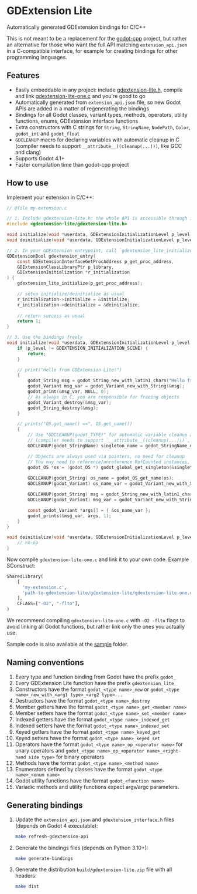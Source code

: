 # GDExtension Lite
Automatically generated GDExtension bindings for C/C++

This is not meant to be a replacement for the [godot-cpp](https://github.com/godotengine/godot-cpp) project,
but rather an alternative for those who want the full API matching `extension_api.json` in a C-compatible interface,
for example for creating bindings for other programming languages.


## Features
- Easily embeddable in any project: include [gdextension-lite.h](gdextension-lite/gdextension-lite.h), compile and link [gdextension-lite-one.c](gdextension-lite/gdextension-lite-one.c) and you're good to go
- Automatically generated from `extension_api.json` file, so new Godot APIs are added in a matter of regenerating the bindings
- Bindings for all Godot classes, variant types, methods, operators, utility functions, enums, GDExtension interface functions
- Extra constructors with C strings for `String`, `StringName`, `NodePath`, `Color`, `godot_int` and `godot_float`
- `GDCLEANUP` macro for declaring variables with automatic cleanup in C (compiler needs to support `__attribute__((cleanup(...)))`, like GCC and clang)
- Supports Godot 4.1+
- Faster compilation time than godot-cpp project


## How to use
Implement your extension in C/C++:
```c
// @file my-extension.c

// 1. Include gdextension-lite.h: the whole API is accessible through it
#include <gdextension-lite/gdextension-lite.h>

void initialize(void *userdata, GDExtensionInitializationLevel p_level);
void deinitialize(void *userdata, GDExtensionInitializationLevel p_level);

// 2. In your GDExtension entrypoint, call `gdextension_lite_initialize`
GDExtensionBool gdextension_entry(
    const GDExtensionInterfaceGetProcAddress p_get_proc_address,
    GDExtensionClassLibraryPtr p_library,
    GDExtensionInitialization *r_initialization
) {
    gdextension_lite_initialize(p_get_proc_address);

    // setup initialize/deinitialize as usual
    r_initialization->initialize = &initialize;
    r_initialization->deinitialize = &deinitialize;
    
    // return success as usual
    return 1;
}

// 3. Use the bindings freely
void initialize(void *userdata, GDExtensionInitializationLevel p_level) {
    if (p_level != GDEXTENSION_INITIALIZATION_SCENE) {
        return;
    }

    // print("Hello from GDExtension Lite!")
    {
        godot_String msg = godot_String_new_with_latin1_chars("Hello from GDExtension Lite!");
        godot_Variant msg_var = godot_Variant_new_with_String(&msg);
        godot_print(&msg_var, NULL, 0);
        // As always in C, you are responsible for freeing objects
        godot_Variant_destroy(&msg_var);
        godot_String_destroy(&msg);
    }

    // prints("OS.get_name() ==", OS.get_name())
    {
        // Use "GDCLEANUP(godot_TYPE)" for automatic variable cleanup at the end of scope
        // (compiler needs to support `__attribute__((cleanup(...)))`, like GCC and clang)
        GDCLEANUP(godot_StringName) singleton_name = godot_StringName_new_with_latin1_chars("OS");

        // Objects are always used via pointers, no need for cleanup
        // You may need to reference/unreference RefCounted instances, though
        godot_OS *os = (godot_OS *) godot_global_get_singleton(&singleton_name);
        
        GDCLEANUP(godot_String) os_name = godot_OS_get_name(os);
        GDCLEANUP(godot_Variant) os_name_var = godot_Variant_new_with_String(&os_name);

        GDCLEANUP(godot_String) msg = godot_String_new_with_latin1_chars("OS.get_name() ==");
        GDCLEANUP(godot_Variant) msg_var = godot_Variant_new_with_String(&msg);

        const godot_Variant *args[] = { &os_name_var };
        godot_prints(&msg_var, args, 1);
    }
}

void deinitialize(void *userdata, GDExtensionInitializationLevel p_level) {
    // no-op
}
```

Now compile `gdextension-lite-one.c` and link it to your own code.
Example SConstruct:
```python
SharedLibrary(
    [
      'my-extension.c',
      'path-to-gdextension-lite/gdextension-lite/gdextension-lite-one.c',
    ],
    CFLAGS=["-O2", "-flto"],
)
```
We recommend compiling `gdextension-lite-one.c` with `-O2 -flto` flags to avoid linking all Godot functions, but rather link only the ones you actually use.

Sample code is also available at the [sample](sample) folder.


## Naming conventions
1. Every type and function binding from Godot have the prefix `godot_`
2. Every GDExtension Lite function have the prefix `gdextension_lite_`
3. Constructors have the format `godot_<type name>_new` or `godot_<type name>_new_with_<arg1 type>_<arg2 type>...`
4. Destructors have the format `godot_<type name>_destroy`
5. Member getters have the format `godot_<type name>_get_<member name>`
6. Member setters have the format `godot_<type name>_set_<member name>`
7. Indexed getters have the format `godot_<type name>_indexed_get`
8. Indexed setters have the format `godot_<type name>_indexed_set`
9. Keyed getters have the format `godot_<type name>_keyed_get`
10. Keyed setters have the format `godot_<type name>_keyed_set`
11. Operators have the format `godot_<type name>_op_<operator name>` for unary operators and `godot_<type name>_op_<operator name>_<right-hand side type>` for binary operators
12. Methods have the format `godot_<type name>_<method name>`
13. Enumerators defined by classes have the format `godot_<type name>_<enum name>`
14. Godot utility functions have the format `godot_<function name>`
15. Variadic methods and utility functions expect argv/argc parameters.


## Generating bindings
1. Update the `extension_api.json` and `gdextension_interface.h` files (depends on Godot 4 executable):
   ```sh
   make refresh-gdextension-api
   ```
2. Generate the bindings files (depends on Python 3.10+):
   ```sh
   make generate-bindings
   ```
3. Generate the distribution `build/gdextension-lite.zip` file with all headers:
   ```sh
   make dist
   ```
